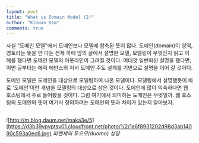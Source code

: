 ```yaml
---
layout: post
title: "What is Domain Model (2)"
author: "Kihwan Kim"
comments: true
---
```


사실 "도메인 모델"에서 도메인보다 모델에 함축된 뜻이 많다. 도메인(domain)이 영역, 영토라는 뜻을 안 다는 전제 하에 앞의 글에서 설명한 모델, 모델링이 무엇인지 읽고 이해를 했다면 도메인 모델의 아웃라인이 그려질 것이다. 
여태껏 일반화된 설명을 했다면, 이번 글부터는 에릭 에반스의 저서 도메인 주도 설계를 기반으로 설명을 이어 갈 것이다. 

도메인 모델은 도메인을 대상으로 모델링하여 나온 모델이다. 모델링에서 설명했듯이 바로 '도메인'이란 개념을 모델링의 대상으로 삼은 것이다. 도메인에 많이 익숙하다면 웹 호스팅에서 주로 들어봤을 것이다. 그럼 여기에서 의미하는 도메인은 무엇일까. 웹 호스팅의 도메인의 뜻이 여기서 정의하려는 도메인의 뜻과 차이가 있는지 알아보자.  



## 
![http://m.blog.daum.net/maka3e/5](https://d3b39vpyptsv01.cloudfront.net/photo/1/2/1a6f8931202d98d3ab14090c593a0ec6.jpg)
_피렌체의 두오모(duomo) 성당_

 

